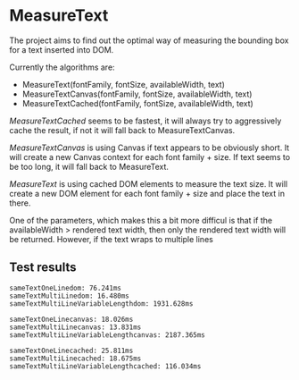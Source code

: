 # MeasureText

The project aims to find out the optimal way of measuring the bounding box for a text inserted into DOM.

Currently the algorithms are:

- MeasureText(fontFamily, fontSize, availableWidth, text)
- MeasureTextCanvas(fontFamily, fontSize, availableWidth, text)
- MeasureTextCached(fontFamily, fontSize, availableWidth, text)

*MeasureTextCached* seems to be fastest, it will always try to aggressively cache the result, if not it will fall back to MeasureTextCanvas.

*MeasureTextCanvas* is using Canvas if text appears to be obviously short. It will create a new Canvas context for each font family + size. If text seems to be too long, it will fall back to MeasureText.

*MeasureText* is using cached DOM elements to measure the text size. It will create a new DOM element for each font family + size and place the text in there.

One of the parameters, which makes this a bit more difficul is that if the availableWidth > rendered text width, then only the rendered text width will be returned. However, if the text wraps to multiple lines

## Test results

```
sameTextOneLinedom: 76.241ms
sameTextMultiLinedom: 16.480ms
sameTextMultiLineVariableLengthdom: 1931.628ms

sameTextOneLinecanvas: 18.026ms
sameTextMultiLinecanvas: 13.831ms
sameTextMultiLineVariableLengthcanvas: 2187.365ms

sameTextOneLinecached: 25.811ms
sameTextMultiLinecached: 18.675ms
sameTextMultiLineVariableLengthcached: 116.034ms
```
